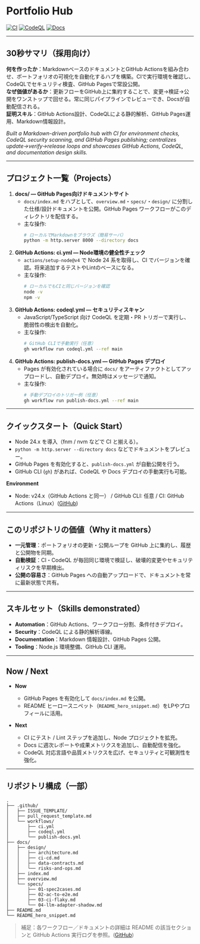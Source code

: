 # Portfolio Hub

[![CI](https://github.com/Ryosuke4219/portfolio/actions/workflows/ci.yml/badge.svg?branch=main)](https://github.com/Ryosuke4219/portfolio/actions/workflows/ci.yml)
[![CodeQL](https://github.com/Ryosuke4219/portfolio/actions/workflows/codeql.yml/badge.svg?branch=main)](https://github.com/Ryosuke4219/portfolio/actions/workflows/codeql.yml)
[![Docs](https://github.com/Ryosuke4219/portfolio/actions/workflows/publish-docs.yml/badge.svg?branch=main)](https://github.com/Ryosuke4219/portfolio/actions/workflows/publish-docs.yml)

---

## 30秒サマリ（採用向け）

**何を作ったか**：MarkdownベースのドキュメントとGitHub Actionsを組み合わせ、ポートフォリオの可視化を自動化するハブを構築。CIで実行環境を確認し、CodeQLでセキュリティ検査、GitHub Pagesで常設公開。  
**なぜ価値があるか**：更新フローをGitHub上に集約することで、変更→検証→公開をワンストップで回せる。常に同じパイプラインでレビューでき、Docsが自動配信される。  
**証明スキル**：GitHub Actions設計、CodeQLによる静的解析、GitHub Pages運用、Markdown情報設計。

*Built a Markdown-driven portfolio hub with CI for environment checks, CodeQL security scanning, and GitHub Pages publishing; centralizes update→verify→release loops and showcases GitHub Actions, CodeQL, and documentation design skills.*

---

## プロジェクト一覧（Projects）

1. **docs/ — GitHub Pages向けドキュメントサイト**
   - `docs/index.md` をハブとして、`overview.md`・`specs/`・`design/` に分割した仕様/設計ドキュメントを公開。GitHub Pages ワークフローがこのディレクトリを配信する。
   - 主な操作:
     ```bash
     # ローカルでMarkdownをブラウズ（簡易サーバ）
     python -m http.server 8000 --directory docs
     ```
2. **GitHub Actions: ci.yml — Node環境の健全性チェック**  
   - `actions/setup-node@v4` で Node 24 系を取得し、CI でバージョンを確認。将来追加するテストやLintのベースになる。  
   - 主な操作:
     ```bash
     # ローカルでもCIと同じバージョンを確認
     node -v
     npm -v
     ```
3. **GitHub Actions: codeql.yml — セキュリティスキャン**  
   - JavaScript/TypeScript 向け CodeQL を定期・PR トリガーで実行し、脆弱性の検出を自動化。  
   - 主な操作:
     ```bash
     # GitHub CLIで手動実行（任意）
     gh workflow run codeql.yml --ref main
     ```
4. **GitHub Actions: publish-docs.yml — GitHub Pages デプロイ**  
   - Pages が有効化されている場合に `docs/` をアーティファクトとしてアップロードし、自動デプロイ。無効時はメッセージで通知。  
   - 主な操作:
     ```bash
     # 手動デプロイのトリガー例（任意）
     gh workflow run publish-docs.yml --ref main
     ```

---

## クイックスタート（Quick Start）

- Node 24.x を導入（fnm / nvm などで CI と揃える）。
- `python -m http.server --directory docs` などでドキュメントをプレビュー。
- GitHub Pages を有効化すると、`publish-docs.yml` が自動公開を行う。
- GitHub CLI (`gh`) があれば、CodeQL や Docs デプロイの手動実行も可能。

**Environment**

* Node: v24.x（GitHub Actions と同一） / GitHub CLI: 任意 / CI: GitHub Actions（Linux）([GitHub][1])

---

## このリポジトリの価値（Why it matters）

* **一元管理**：ポートフォリオの更新・公開ループを GitHub 上に集約し、履歴と公開物を同期。
* **自動検証**：CI・CodeQL が毎回同じ環境で検証し、破壊的変更やセキュリティリスクを早期検出。
* **公開の容易さ**：GitHub Pages への自動アップロードで、ドキュメントを常に最新状態で共有。

---

## スキルセット（Skills demonstrated）

* **Automation**：GitHub Actions、ワークフロー分割、条件付きデプロイ。
* **Security**：CodeQL による静的解析導線。
* **Documentation**：Markdown 情報設計、GitHub Pages 公開。
* **Tooling**：Node.js 環境整備、GitHub CLI 運用。

---

## Now / Next

* **Now**

  * GitHub Pages を有効化して `docs/index.md` を公開。
  * README ヒーロースニペット（`README_hero_snippet.md`）をLPやプロフィールに活用。

* **Next**

  * CI にテスト / Lint ステップを追加し、Node プロジェクトを拡充。
  * Docs に週次レポートや成果メトリクスを追加し、自動配信を強化。
  * CodeQL 対応言語や品質メトリクスを広げ、セキュリティと可観測性を強化。

---

## リポジトリ構成（一部）

```
.
├── .github/
│   ├── ISSUE_TEMPLATE/
│   ├── pull_request_template.md
│   └── workflows/
│       ├── ci.yml
│       ├── codeql.yml
│       └── publish-docs.yml
├── docs/
│   ├── design/
│   │   ├── architecture.md
│   │   ├── ci-cd.md
│   │   ├── data-contracts.md
│   │   └── risks-and-ops.md
│   ├── index.md
│   ├── overview.md
│   └── specs/
│       ├── 01-spec2cases.md
│       ├── 02-ac-to-e2e.md
│       ├── 03-ci-flaky.md
│       └── 04-llm-adapter-shadow.md
├── README.md
└── README_hero_snippet.md
```

> 補足：各ワークフロー／ドキュメントの詳細は README の該当セクションと GitHub Actions 実行ログを参照。([GitHub][1])

[1]: https://github.com/Ryosuke4219/portfolio "GitHub - Ryosuke4219/portfolio"
